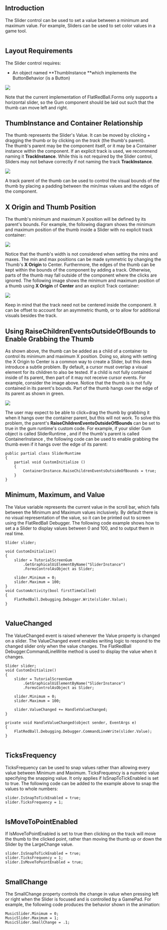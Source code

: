 ## Introduction

The Slider control can be used to set a value between a minimum and maximum value. For example, Sliders can be used to set color values in a game tool. 

<figure><img src="/media/2017-12-2017-12-24_19-44-32.gif" alt=""><figcaption></figcaption></figure>



## Layout Requirements

The Slider control requires:

-   An object named **ThumbInstance **which implements the ButtonBehavior (is a Button)

![](/media/2017-12-img_5a44622e8921e.png)

Note that the current implementation of FlatRedBall.Forms only supports a horizontal slider, so the Gum component should be laid out such that the thumb can move left and right.

## ThumbInstance and Container Relationship

The thumb represents the Slider's Value. It can be moved by clicking + dragging the thumb or by clicking on the *track* (the thumb's parent). The thumb's parent may be the component itself, or it may be a Container instance within the component. If an explicit track is used, we recommend naming it **TrackInstance**. While this is not required by the Slider control, Sliders may not behave correctly if not naming the track **TrackInstance**.

![](/media/2017-12-img_5a44634ad3d4a.png)

A track parent of the thumb can be used to control the visual bounds of the thumb by placing a padding between the min/max values and the edges of the component.

## X Origin and Thumb Position

The thumb's minimum and maximum X position will be defined by its parent's bounds. For example, the following diagram shows the minimum and maximum position of the thumb inside a Slider with no explicit track container:

![](/media/2017-12-img_5a443e7253393.png)

Notice that the thumb's width is not considered when setting the mins and maxes. The min and max positions can be made symmetric by changing the Thumb's **X Origin** to Center. Furthermore, the edges of the thumb can be kept within the bounds of the component by adding a track. Otherwise, parts of the thumb may fall outside of the component where the clicks are ignored. The following image shows the minimum and maximum position of a thumb using **X Origin** of **Center** and an explicit Track container:

![](/media/2017-12-img_5a443fa5901f9.png)

Keep in mind that the track need not be centered inside the component. It can be offset to account for an asymmetric thumb, or to allow for additional visuals besides the track.

## Using RaiseChildrenEventsOutsideOfBounds to Enable Grabbing the Thumb

As shown above, the thumb can be added as a child of a container to control its minimum and maximum X position. Doing so, along with setting the X Origin to Center is a common way to create a Slider, but this does introduce a subtle problem. By default, a cursor must overlap a visual element for its children to also be tested. If a child is not fully contained inside of its parent, then part of it may not receive cursor events. For example, consider the image above. Notice that the thumb is is not fully contained in its parent's bounds. Part of the thumb hangs over the edge of its parent as shown in green.

![](/media/2020-09-img_5f73cd5aaaa65.png)

The user may expect to be able to click+drag the thumb by grabbing it when it hangs over the container parent, but this will not work. To solve this problem, the parent's **RaiseChildrenEventsOutsideOfBounds** can be set to true in the gum runtime's custom code. For example, if your slider Gum object is called SliderRuntime , and if the thumb's parent is called ContainerInstance , the following code can be used to enable grabbing the thumb even if it hangs over the edge of its parent:

``` lang:c#
public partial class SliderRuntime
{
    partial void CustomInitialize () 
    {
        ContainerInstance.RaiseChildrenEventsOutsideOfBounds = true;
    }
}
```

## Minimum, Maximum, and Value

The Value variable represents the current value in the scroll bar, which falls between the Minimum and Maximum values inclusively. By default there is no visual representation of the value, so it can be printed out to screen using the FlatRedBall Debugger. The following code example shows how to set a a Slider to display values between 0 and 100, and to output them in real time.

``` lang:c#
Slider slider;

void CustomInitialize()
{
    slider = TutorialScreenGum
        .GetGraphicalUiElementByName("SliderInstance")
        .FormsControlAsObject as Slider;

    slider.Minimum = 0;
    slider.Maximum = 100;
}
void CustomActivity(bool firstTimeCalled)
{
    FlatRedBall.Debugging.Debugger.Write(slider.Value);
}
```



<figure><img src="/media/2017-12-2017-12-24_19-52-10.gif" alt=""><figcaption></figcaption></figure>



## ValueChanged

The ValueChanged event is raised whenever the Value property is changed on a slider. The ValueChanged event enables writing logic to respond to the changed slider only when the value changes. The FlatRedBall Debugger.CommandLineWrite method is used to display the value when it changes.

``` lang:c#
Slider slider;
void CustomInitialize()
{
    slider = TutorialScreenGum
        .GetGraphicalUiElementByName("SliderInstance")
        .FormsControlAsObject as Slider;

    slider.Minimum = 0;
    slider.Maximum = 100;

    slider.ValueChanged += HandleValueChanged;
}

private void HandleValueChanged(object sender, EventArgs e)
{
    FlatRedBall.Debugging.Debugger.CommandLineWrite(slider.Value);
}
```



<figure><img src="/media/2017-12-2019_December_06_071242.gif" alt=""><figcaption></figcaption></figure>



## TicksFrequency

TicksFrequency can be used to snap values rather than allowing every value between Minimum and Maximum. TicksFrequency is a numeric value specifying the snapping value. It only applies if IsSnapToTickEnabled is set to true. The following code can be added to the example above to snap the values to whole numbers:

``` lang:c#
slider.IsSnapToTickEnabled = true;
slider.TicksFrequency = 1;
```



<figure><img src="/media/2017-12-2017-12-24_20-07-06.gif" alt=""><figcaption></figcaption></figure>



## IsMoveToPointEnabled

If IsMoveToPointEnabled is set to true then clicking on the track will move the thumb to the clicked point, rather than moving the thumb up or down the Slider by the LargeChange value.

``` lang:c#
slider.IsSnapToTickEnabled = true;
slider.TicksFrequency = 1;
slider.IsMoveToPointEnabled = true;
```



<figure><img src="/media/2017-12-2017-12-24_20-13-28.gif" alt=""><figcaption></figcaption></figure>



## SmallChange

The SmallChange property controls the change in value when pressing left or right when the Slider is focused and is controlled by a GamePad. For example, the following code produces the behavior shown in the animation:

    MusicSlider.Minimum = 0;
    MusicSlider.Maximum = 1;
    MusicSlider.SmallChange = .1;



<figure><img src="/media/2017-12-02_11-27-57.gif" alt=""><figcaption></figcaption></figure>


